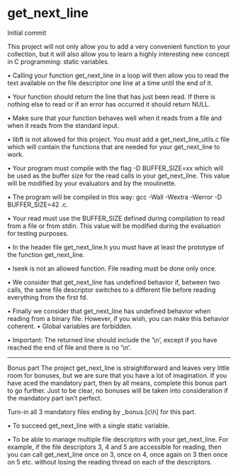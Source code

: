 # get_next_line
Initial commit

This project will not only allow you to add a very convenient function to your collection, but it will also allow you to learn a highly interesting new concept in C programming: static variables.


• Calling your function get_next_line in a loop will then allow you to read the text available on the file descriptor one line at a time until the end of it.

• Your function should return the line that has just been read. If there is nothing else to read or if an error has occurred it should return NULL.

• Make sure that your function behaves well when it reads from a file and when it reads from the standard input.

• libft is not allowed for this project. You must add a get_next_line_utils.c file which will contain the functions that are needed for your get_next_line to work.

• Your program must compile with the flag -D BUFFER_SIZE=xx which will be used as the buffer size for the read calls in your get_next_line. This value will be modified by your evaluators and by the moulinette.

• The program will be compiled in this way:
gcc -Wall -Wextra -Werror -D BUFFER_SIZE=42 <files>.c.
  
• Your read must use the BUFFER_SIZE defined during compilation to read from a file or from stdin. This value will be modified during the evaluation for testing purposes.
  
• In the header file get_next_line.h you must have at least the prototype of the function get_next_line.

• lseek is not an allowed function. File reading must be done only once.
  
• We consider that get_next_line has undefined behavior if, between two calls, the same file descriptor switches to a different file before reading everything from the first fd.
  
• Finally we consider that get_next_line has undefined behavior when reading from a binary file. However, if you wish, you can make this behavior coherent.
• Global variables are forbidden.
  
• Important: The returned line should include the ’\n’, except if you have reached
the end of file and there is no ’\n’.
  
  ------------------------------------------------------------------------------------------------------------------------------------------------------------
 
Bonus part
The project get_next_line is straightforward and leaves very little room for bonuses, but we are sure that you have a lot of imagination. If you have aced the mandatory part, then by all means, complete this bonus part to go further. Just to be clear, no bonuses will be taken into consideration if the mandatory part isn’t perfect.
  
Turn-in all 3 mandatory files ending by _bonus.[c\h] for this part.
  
• To succeed get_next_line with a single static variable.
  
• To be able to manage multiple file descriptors with your get_next_line. For example, if the file descriptors 3, 4 and 5 are accessible for reading, then you can call get_next_line once on 3, once on 4, once again on 3 then once on 5 etc. without losing the reading thread on each of the descriptors.
